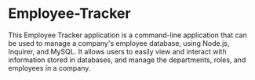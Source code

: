 # Employee-Tracker
This Employee Tracker application is a command-line application that can be used to manage a company's employee database, using Node.js, Inquirer, and MySQL. It allows users to easily view and interact with information stored in databases, and manage the departments, roles, and employees in a company.

